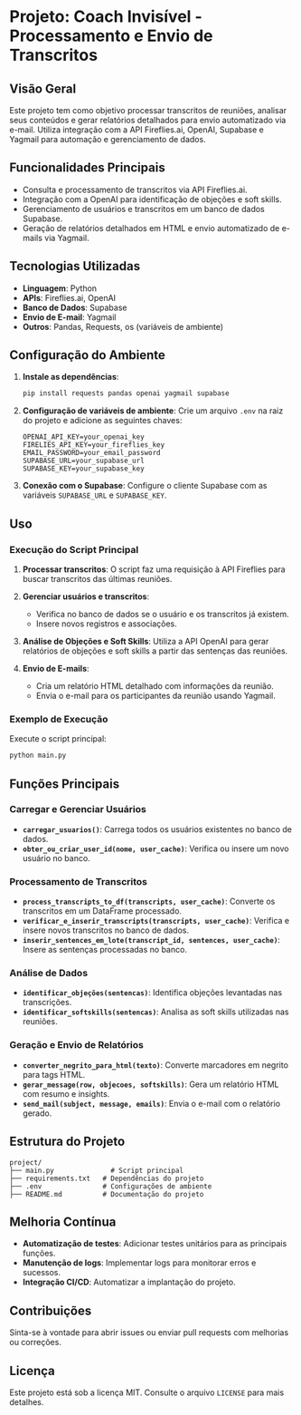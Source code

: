 # Projeto: Coach Invisível - Processamento e Envio de Transcritos

## Visão Geral
Este projeto tem como objetivo processar transcritos de reuniões, analisar seus conteúdos e gerar relatórios detalhados para envio automatizado via e-mail. Utiliza integração com a API Fireflies.ai, OpenAI, Supabase e Yagmail para automação e gerenciamento de dados.

## Funcionalidades Principais
- Consulta e processamento de transcritos via API Fireflies.ai.
- Integração com a OpenAI para identificação de objeções e soft skills.
- Gerenciamento de usuários e transcritos em um banco de dados Supabase.
- Geração de relatórios detalhados em HTML e envio automatizado de e-mails via Yagmail.

## Tecnologias Utilizadas
- **Linguagem**: Python
- **APIs**: Fireflies.ai, OpenAI
- **Banco de Dados**: Supabase
- **Envio de E-mail**: Yagmail
- **Outros**: Pandas, Requests, os (variáveis de ambiente)

## Configuração do Ambiente

1. **Instale as dependências**:
   ```bash
   pip install requests pandas openai yagmail supabase
   ```

2. **Configuração de variáveis de ambiente**:
   Crie um arquivo `.env` na raiz do projeto e adicione as seguintes chaves:
   ```env
   OPENAI_API_KEY=your_openai_key
   FIRELIES_API_KEY=your_fireflies_key
   EMAIL_PASSWORD=your_email_password
   SUPABASE_URL=your_supabase_url
   SUPABASE_KEY=your_supabase_key
   ```

3. **Conexão com o Supabase**:
   Configure o cliente Supabase com as variáveis `SUPABASE_URL` e `SUPABASE_KEY`.

## Uso

### Execução do Script Principal
1. **Processar transcritos**:
   O script faz uma requisição à API Fireflies para buscar transcritos das últimas reuniões.

2. **Gerenciar usuários e transcritos**:
   - Verifica no banco de dados se o usuário e os transcritos já existem.
   - Insere novos registros e associações.

3. **Análise de Objeções e Soft Skills**:
   Utiliza a API OpenAI para gerar relatórios de objeções e soft skills a partir das sentenças das reuniões.

4. **Envio de E-mails**:
   - Cria um relatório HTML detalhado com informações da reunião.
   - Envia o e-mail para os participantes da reunião usando Yagmail.

### Exemplo de Execução
Execute o script principal:
```bash
python main.py
```

## Funções Principais

### Carregar e Gerenciar Usuários
- **`carregar_usuarios()`**: Carrega todos os usuários existentes no banco de dados.
- **`obter_ou_criar_user_id(nome, user_cache)`**: Verifica ou insere um novo usuário no banco.

### Processamento de Transcritos
- **`process_transcripts_to_df(transcripts, user_cache)`**: Converte os transcritos em um DataFrame processado.
- **`verificar_e_inserir_transcripts(transcripts, user_cache)`**: Verifica e insere novos transcritos no banco de dados.
- **`inserir_sentences_em_lote(transcript_id, sentences, user_cache)`**: Insere as sentenças processadas no banco.

### Análise de Dados
- **`identificar_objeções(sentencas)`**: Identifica objeções levantadas nas transcrições.
- **`identificar_softskills(sentencas)`**: Analisa as soft skills utilizadas nas reuniões.

### Geração e Envio de Relatórios
- **`converter_negrito_para_html(texto)`**: Converte marcadores em negrito para tags HTML.
- **`gerar_message(row, objecoes, softskills)`**: Gera um relatório HTML com resumo e insights.
- **`send_mail(subject, message, emails)`**: Envia o e-mail com o relatório gerado.

## Estrutura do Projeto
```
project/
├── main.py              # Script principal
├── requirements.txt   # Dependências do projeto
├── .env               # Configurações de ambiente
├── README.md          # Documentação do projeto
```

## Melhoria Contínua
- **Automatização de testes**: Adicionar testes unitários para as principais funções.
- **Manutenção de logs**: Implementar logs para monitorar erros e sucessos.
- **Integração CI/CD**: Automatizar a implantação do projeto.

## Contribuições
Sinta-se à vontade para abrir issues ou enviar pull requests com melhorias ou correções.

## Licença
Este projeto está sob a licença MIT. Consulte o arquivo `LICENSE` para mais detalhes.

